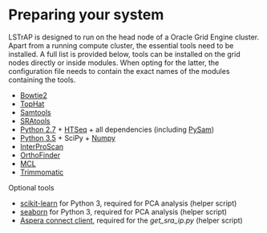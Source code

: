 # Preparing your system

LSTrAP is designed to run on the head node of a Oracle Grid Engine cluster. Apart from a running compute cluster, the essential 
tools need to be installed. A full list is provided below, tools can be installed on the grid nodes directly or inside modules. 
When opting for the latter, the configuration file needs to contain the exact names of the modules containing the tools.


  * [Bowtie2](http://bowtie-bio.sourceforge.net/bowtie2/index.shtml)
  * [TopHat](https://ccb.jhu.edu/software/tophat/manual.shtml)
  * [Samtools](http://www.htslib.org/)
  * [SRAtools](http://ncbi.github.io/sra-tools/)
  * [Python 2.7](https://www.python.org/download/releases/2.7/) + [HTSeq](http://www-huber.embl.de/users/anders/HTSeq/doc/index.html) + all dependencies (including [PySam](https://github.com/pysam-developers/pysam))
  * [Python 3.5](https://www.python.org/download/releases/3.5.1/) + SciPy + [Numpy](http://www.numpy.org/)
  * [InterProScan](https://www.ebi.ac.uk/interpro/)
  * [OrthoFinder](https://github.com/davidemms/OrthoFinder)
  * [MCL](http://www.micans.org/mcl/index.html?sec_software)
  * [Trimmomatic](http://www.usadellab.org/cms/?page=trimmomatic)
  
Optional tools

  * [scikit-learn](http://scikit-learn.org/) for Python 3, required for PCA analysis (helper script)
  * [seaborn](https://stanford.edu/~mwaskom/software/seaborn/) for Python 3, required for PCA analysis (helper script)
  * [Aspera connect client](http://downloads.asperasoft.com/en/downloads/2), required for the *get_sra_ip.py* (helper script)